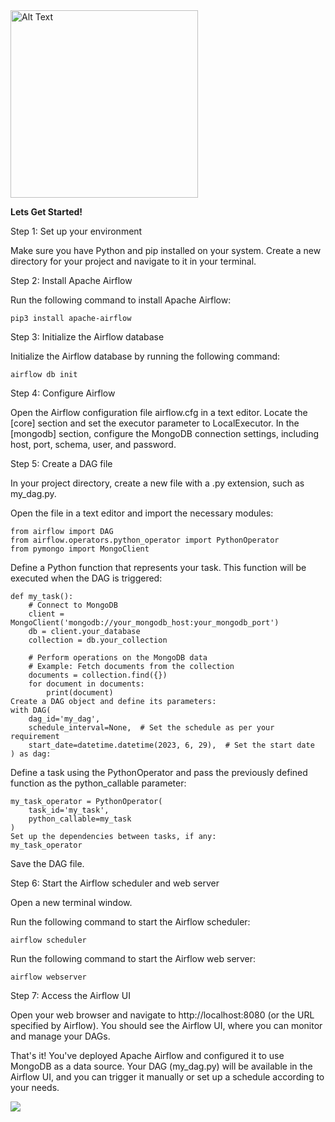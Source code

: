 <img src="https://miro.medium.com/v2/resize:fit:720/format:webp/1*-WONIXxqCzs6nKqZqaUr9w.png" alt="Alt Text" width="300">

**Lets Get Started!**

Step 1: Set up your environment

Make sure you have Python and pip installed on your system.
Create a new directory for your project and navigate to it in your terminal.

Step 2: Install Apache Airflow

Run the following command to install Apache Airflow:
```
pip3 install apache-airflow
```
Step 3: Initialize the Airflow database

Initialize the Airflow database by running the following command:
```
airflow db init
```
Step 4: Configure Airflow

Open the Airflow configuration file airflow.cfg in a text editor.
Locate the [core] section and set the executor parameter to LocalExecutor.
In the [mongodb] section, configure the MongoDB connection settings, including host, port, schema, user, and password.

Step 5: Create a DAG file

In your project directory, create a new file with a .py extension, such as my_dag.py.

Open the file in a text editor and import the necessary modules:
```
from airflow import DAG
from airflow.operators.python_operator import PythonOperator
from pymongo import MongoClient
```

Define a Python function that represents your task. This function will be executed when the DAG is triggered:
```
def my_task():
    # Connect to MongoDB
    client = MongoClient('mongodb://your_mongodb_host:your_mongodb_port')
    db = client.your_database
    collection = db.your_collection
    
    # Perform operations on the MongoDB data
    # Example: Fetch documents from the collection
    documents = collection.find({})
    for document in documents:
        print(document)
Create a DAG object and define its parameters:
with DAG(
    dag_id='my_dag',
    schedule_interval=None,  # Set the schedule as per your requirement
    start_date=datetime.datetime(2023, 6, 29),  # Set the start date
) as dag:
```
Define a task using the PythonOperator and pass the previously defined function as the python_callable parameter:
```
my_task_operator = PythonOperator(
    task_id='my_task',
    python_callable=my_task
)
Set up the dependencies between tasks, if any:
my_task_operator
```
Save the DAG file.

Step 6: Start the Airflow scheduler and web server

Open a new terminal window.

Run the following command to start the Airflow scheduler:
```
airflow scheduler
```
Run the following command to start the Airflow web server:
```
airflow webserver
```
Step 7: Access the Airflow UI

Open your web browser and navigate to http://localhost:8080 (or the URL specified by Airflow).
You should see the Airflow UI, where you can monitor and manage your DAGs.

That's it! You've deployed Apache Airflow and configured it to use MongoDB as a data source. Your DAG (my_dag.py) will be available in the Airflow UI, and you can trigger it manually or set up a schedule according to your needs.

<img src="https://www.mongodb.com/developer/_next/image/?url=https%3A%2F%2Fmongodb-devhub-cms.s3.us-west-1.amazonaws.com%2Fshowing_log_details_view_1730e19f15.png&w=828&q=75">





